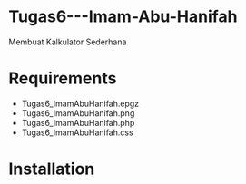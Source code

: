 # Tugas6---Imam-Abu-Hanifah
Membuat Kalkulator Sederhana

# Requirements
- Tugas6_ImamAbuHanifah.epgz
- Tugas6_ImamAbuHanifah.png
- Tugas6_ImamAbuHanifah.php
- Tugas6_ImamAbuHanifah.css

# Installation
